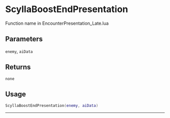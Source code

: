 # ScyllaBoostEndPresentation
Function name in EncounterPresentation_Late.lua
## Parameters
`enemy`, `aiData`
## Returns
`none`
## Usage
```lua
ScyllaBoostEndPresentation(enemy, aiData)
```
---
